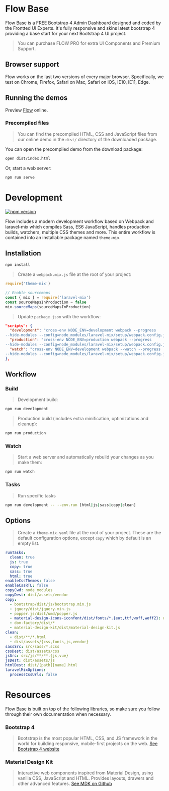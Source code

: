 # Flow Base

Flow Base is a FREE Bootstrap 4 Admin Dashboard designed and coded by the Frontted UI Experts. It's fully responsive and skins latest bootstrap 4 providing a base start for your next Bootstrap 4 UI project.

> You can purchase FLOW PRO for extra UI Components and Premium Support.

## Browser support

Flow works on the last two versions of every major browser. Specifically, we test on Chrome, Firefox, Safari on Mac, Safari on iOS, IE10, IE11, Edge.

## Running the demos

Preview [Flow](http://demo.frontted.com/flow-base/161220171643/index.html) online.

### Precompiled files

> You can find the precompiled HTML, CSS and JavaScript files from our online demo in the `dist/` directory of the downloaded package.

You can open the precompiled demo from the download package:

```bash
open dist/index.html
```

Or, start a web server:

```bash
npm run serve
```

# Development

[![npm version](https://badge.fury.io/js/theme-mix.svg)](https://badge.fury.io/js/theme-mix)

Flow includes a modern development workflow based on Webpack and laravel-mix which compiles Sass, ES6 JavaScript, handles production builds, watchers, multiple CSS themes and more. This entire workflow is contained into an installable package named `theme-mix`.

## Installation

```bash
npm install
```

> Create a `webpack.mix.js` file at the root of your project:

```js
require('theme-mix')

// Enable sourcemaps
const { mix } = require('laravel-mix')
const sourceMapsInProduction = false
mix.sourceMaps(sourceMapsInProduction)
```

> Update `package.json` with the workflow:

```json
"scripts": {
  "development": "cross-env NODE_ENV=development webpack --progress
--hide-modules --config=node_modules/laravel-mix/setup/webpack.config.js",
  "production": "cross-env NODE_ENV=production webpack --progress
--hide-modules --config=node_modules/laravel-mix/setup/webpack.config.js",
  "watch": "cross-env NODE_ENV=development webpack --watch --progress
--hide-modules --config=node_modules/laravel-mix/setup/webpack.config.js"
},
```

## Workflow

### Build

> Development build:

```bash
npm run development
```

> Production build (includes extra minification, optimizations and cleanup):

```bash
npm run production
```

### Watch

> Start a web server and automatically rebuild your changes as you make them:

```bash
npm run watch
```

### Tasks

> Run specific tasks

```bash
npm run development -- --env.run [html|js|sass|copy|clean]
```

## Options

> Create a `theme-mix.yaml` file at the root of your project. These are the default configuration options, except `copy` which by default is an empty list.

```yaml
runTasks:
  clean: true
  js: true
  copy: true
  sass: true
  html: true
enableCssThemes: false
enableCssRTL: false
copyCwd: node_modules
copyDest: dist/assets/vendor
copy:
  - bootstrap/dist/js/bootstrap.min.js
  - jquery/dist/jquery.min.js
  - popper.js/dist/umd/popper.js
  - material-design-icons-iconfont/dist/fonts/*.{eot,ttf,woff,woff2}: dist/assets/fonts/material-icons
  - dom-factory/dist/*
  - material-design-kit/dist/material-design-kit.js
clean:
  - dist/**/*.html
  - dist/assets/{css,fonts,js,vendor}
sassSrc: src/sass/*.scss
cssDest: dist/assets/css
jsSrc: src/js/**/**.{js,vue}
jsDest: dist/assets/js
htmlDest: dist/[path][name].html
laravelMixOptions:
  processCssUrls: false
```

# Resources

Flow Base is built on top of the following libraries, so make sure you follow through their own documentation when necessary.

### Bootstrap 4

> Bootstrap is the most popular HTML, CSS, and JS framework in the world for building responsive, mobile-first projects on the web. [See Bootstrap 4 website](https://getbootstrap.com/)

### Material Design Kit

> Interactive web components inspired from Material Design, using vanilla CSS, JavaScript and HTML. Provides layouts, drawers and other advanced features. [See MDK on Github](https://github.com/FrontendMatter/material-design-kit)

